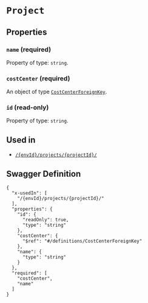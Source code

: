 # `Project` #







## Properties ##

### `name` (required) ###




Property of type: `string`.




### `costCenter` (required) ###




An object of type [`CostCenterForeignKey`](./../definitions/CostCenterForeignKey.mkd).



### `id` (read-only) ###




Property of type: `string`.






## Used in ##

  + [`/{envId}/projects/{projectId}/`](./../rest/api/user/v1beta0/{envId}/projects/{projectId}/)

## Swagger Definition ##

    {
      "x-usedIn": [
        "/{envId}/projects/{projectId}/"
      ], 
      "properties": {
        "id": {
          "readOnly": true, 
          "type": "string"
        }, 
        "costCenter": {
          "$ref": "#/definitions/CostCenterForeignKey"
        }, 
        "name": {
          "type": "string"
        }
      }, 
      "required": [
        "costCenter", 
        "name"
      ]
    }
